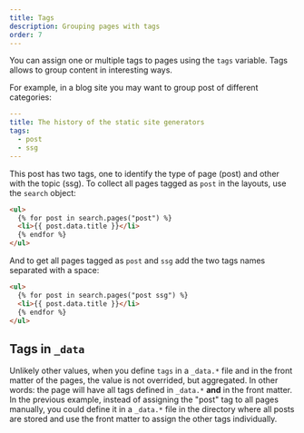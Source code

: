 ```yaml
---
title: Tags
description: Grouping pages with tags
order: 7
---
```


You can assign one or multiple tags to pages using the `tags` variable. Tags
allows to group content in interesting ways.

For example, in a blog site you may want to group post of different categories:

```yaml
---
title: The history of the static site generators
tags:
  - post
  - ssg
---
```

This post has two tags, one to identify the type of page (post) and other with
the topic (ssg). To collect all pages tagged as `post` in the layouts, use the
`search` object:

```html
<ul>
  {% for post in search.pages("post") %}
  <li>{{ post.data.title }}</li>
  {% endfor %}
</ul>
```

And to get all pages tagged as `post` and `ssg` add the two tags names separated
with a space:

```html
<ul>
  {% for post in search.pages("post ssg") %}
  <li>{{ post.data.title }}</li>
  {% endfor %}
</ul>
```

## Tags in `_data`

Unlikely other values, when you define `tags` in a `_data.*` file and in the
front matter of the pages, the value is not overrided, but aggregated. In other
words: the page will have all tags defined in `_data.*` **and** in the front
matter. In the previous example, instead of assigning the "post" tag to all
pages manually, you could define it in a `_data.*` file in the directory where
all posts are stored and use the front matter to assign the other tags
individually.

